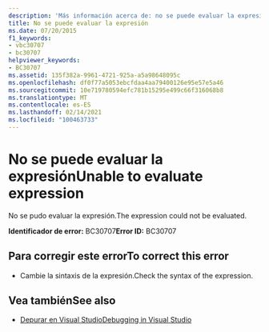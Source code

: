 ```yaml
---
description: 'Más información acerca de: no se puede evaluar la expresión'
title: No se puede evaluar la expresión
ms.date: 07/20/2015
f1_keywords:
- vbc30707
- bc30707
helpviewer_keywords:
- BC30707
ms.assetid: 135f382a-9961-4721-925a-a5a98648095c
ms.openlocfilehash: df0f77a5053ebcfdaa4aa79400126e95e57e5a46
ms.sourcegitcommit: 10e719780594efc781b15295e499c66f316068b8
ms.translationtype: MT
ms.contentlocale: es-ES
ms.lasthandoff: 02/14/2021
ms.locfileid: "100463733"
---
```

# <a name="unable-to-evaluate-expression"></a><span data-ttu-id="f3d5f-103">No se puede evaluar la expresión</span><span class="sxs-lookup"><span data-stu-id="f3d5f-103">Unable to evaluate expression</span></span>

<span data-ttu-id="f3d5f-104">No se pudo evaluar la expresión.</span><span class="sxs-lookup"><span data-stu-id="f3d5f-104">The expression could not be evaluated.</span></span>  
  
 <span data-ttu-id="f3d5f-105">**Identificador de error:** BC30707</span><span class="sxs-lookup"><span data-stu-id="f3d5f-105">**Error ID:** BC30707</span></span>  
  
## <a name="to-correct-this-error"></a><span data-ttu-id="f3d5f-106">Para corregir este error</span><span class="sxs-lookup"><span data-stu-id="f3d5f-106">To correct this error</span></span>  
  
- <span data-ttu-id="f3d5f-107">Cambie la sintaxis de la expresión.</span><span class="sxs-lookup"><span data-stu-id="f3d5f-107">Check the syntax of the expression.</span></span>  
  
## <a name="see-also"></a><span data-ttu-id="f3d5f-108">Vea también</span><span class="sxs-lookup"><span data-stu-id="f3d5f-108">See also</span></span>

- [<span data-ttu-id="f3d5f-109">Depurar en Visual Studio</span><span class="sxs-lookup"><span data-stu-id="f3d5f-109">Debugging in Visual Studio</span></span>](/visualstudio/debugger/debugger-feature-tour)
